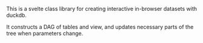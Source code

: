 This is a svelte class library for creating interactive in-browser datasets with duckdb.

It constructs a DAG of tables and view, and updates necessary parts of the tree
when parameters change.